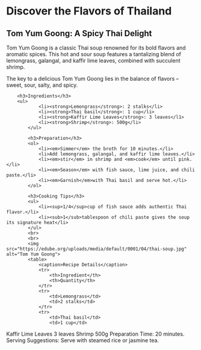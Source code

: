 <html lang="en">
    <head>
        <meta charset="UTF-8">
        <meta name="description" content="Embark on a culinary adventure with the Taste of Travel, exploring
        global flavors and recipes.">
        <title>Taste of Travel</title>
    </head>
    <body>
        <h1>Discover the Flavors of Thailand</h1>
        <h2>Tom Yum Goong: A Spicy Thai Delight</h2>
        <p>Tom Yum Goong is a classic Thai soup
            renowned for its bold flavors and aromatic spices. This hot and sour soup
            features a tantalizing blend of lemongrass, galangal, and kaffir lime
        leaves, combined with succulent shrimp.</p>
        <blockqoute>The key to a delicious Tom Yum Goong lies in the balance of flavors – sweet, sour, salty, and spicy.</blockqoute>
        
        <h3>Ingredients</h3>
        <ul>
                <li><strong>Lemongrass</strong>: 2 stalks</li>
                <li><strong>Thai basil</strong>: 1 cup</li>
                <li><strong>Kaffir Lime Leaves</strong>: 3 leaves</l1>
                <li><strong>Shrimp</strong>: 500g</li>
            </ul>
            
            <h3>Preparation</h3>
            <ol>
                <li><em>Simmer</em> the broth for 10 minutes.</li>
                <li>Add lemongrass, galangal, and kaffir lime leaves.</li>
                <li><em>stir</em> in shrimp and <em>cook</em> until pink.</li>
                <li><em>Season</em> with fish sauce, lime juice, and chili paste.</li>
                <li><em>Garnish</em>with Thai basil and serve hot.</li>
            </ol>
            
            <h3>Cooking Tips</h3>
            <ul>
                <li><sup>1/4</sup>cup of fish sauce adds authentic Thai flavor.</li>
                <li><sub>1</sub>tablespoon of chili paste gives the soup its signature heat</li>
            </ul>
            <br>
            <br>
            <img src="https://edube.org/uploads/media/default/0001/04/thai-soup.jpg" alt="Tom Yum Goong">
            <table>
                <caption>Recipe Details</caption>
                <tr>
                    <th>Ingredient</th>
                    <th>Quantity</th>
                </tr>
                <tr>
                    <td>Lemongrass</td>
                    <td>2 stalks</td>
                </tr>
                <tr>
                    <td>Thai basil</td>
                    <td>1 cup</td>
 </tr>
<tr>
    <td>Kaffir Lime Leaves</td>
    <td>3 leaves</td>
</tr>
<tr>
    <td>Shrimp</td>
    <td>500g</td>
</tr>
<tr>
    <td colspan="2">Preparation Time: 20 minutes.</td>
</tr>
<tr>
    <td colspan="2">Serving Suggestions: Serve with steamed rice or jasmine tea.</td>
</tr>
 </table>
</body>
</html>
